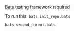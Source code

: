 [Bats](https://github.com/sstephenson/bats) testing framework required

To run this:
`bats init_repo.bats`

`bats second_parent.bats`



